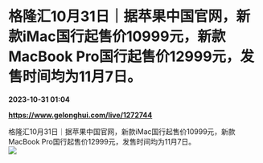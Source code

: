 # 格隆汇10月31日｜据苹果中国官网，新款iMac国行起售价10999元，新款MacBook Pro国行起售价12999元，发售时间均为11月7日。

**2023-10-31 01:04**

**https://www.gelonghui.com/live/1272744**

格隆汇10月31日｜据苹果中国官网，新款iMac国行起售价10999元，新款MacBook Pro国行起售价12999元，发售时间均为11月7日。  
![](https://img5.gelonghui.com/live/7ff5c-56c01c97-2796-49c9-96e0-9d33005032a5.png)
